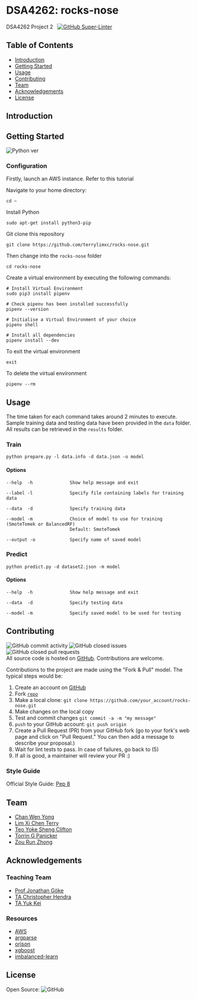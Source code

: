 # DSA4262: rocks-nose
DSA4262 Project 2 &nbsp; [![GitHub Super-Linter](https://github.com/terrylimxc/rocks-nose/actions/workflows/linter.yml/badge.svg)](https://github.com/marketplace/actions/super-linter)

## Table of Contents
* [Introduction](#introduction)
* [Getting Started](#getting-started)
* [Usage](#usage)
* [Contributing](#contributing)
* [Team](#team)
* [Acknowledgements](#acknowledgements)
* [License](#license)

## Introduction

## Getting Started
![Python ver](https://img.shields.io/badge/python-v3.10-blue) 
### Configuration
Firstly, launch an AWS instance. Refer to this tutorial  

Navigate to your home directory:  
```
cd ~
```

Install Python
```
sudo apt-get install python3-pip  
```

Git clone this repository
```
git clone https://github.com/terrylimxc/rocks-nose.git
```

Then change into the `rocks-nose` folder
```
cd rocks-nose
```

Create a virtual environment by executing the following commands:
```
# Install Virtual Environment
sudo pip3 install pipenv

# Check pipenv has been installed successfully  
pipenv --version  

# Initialise a Virtual Environment of your choice
pipenv shell

# Install all dependencies
pipenv install --dev
```

To exit the virtual environment
```
exit
```

To delete the virtual environment
```
pipenv --rm
```

## Usage
The time taken for each command takes around 2 minutes to execute. 
Sample training data and testing data have been provided in the `data` folder.
All results can be retrieved in the `results` folder.

### Train
```
python prepare.py -l data.info -d data.json -o model
```
#### Options
```
--help  -h              Show help message and exit

--label -l              Specify file containing labels for training data

--data  -d              Specify training data

--model -m              Choice of model to use for training (SmoteTomek or BalancedRF)
                        Default: SmoteTomek

--output -o             Specify name of saved model
```

### Predict
```
python predict.py -d dataset2.json -m model 
```
#### Options
```
--help  -h              Show help message and exit

--data  -d              Specify testing data

--model -m              Specify saved model to be used for testing
```


## Contributing
![GitHub commit activity](https://img.shields.io/github/commit-activity/m/terrylimxc/rocks-nose) ![GitHub closed issues](https://img.shields.io/github/issues-closed/terrylimxc/rocks-nose) ![GitHub closed pull requests](https://img.shields.io/github/issues-pr-closed/terrylimxc/rocks-nose)  
All source code is hosted on [GitHub](https://github.com/terrylimxc/rocks-nose). Contributions are welcome.

Contributions to the project are made using the "Fork & Pull" model. The typical steps would be:
1. Create an account on [GitHub](https://github.com)
2. Fork [`repo`](https://github.com/terrylimxc/rocks-nose)
3. Make a local clone: `git clone https://github.com/your_account/rocks-nose.git`
4. Make changes on the local copy
5. Test and commit changes `git commit -a -m "my message"`
6. `push` to your GitHub account: `git push origin`
7. Create a Pull Request (PR) from your GitHub fork
(go to your fork's web page and click on "Pull Request."
You can then add a message to describe your proposal.)
8. Wait for lint tests to pass. In case of failures, go back to (5)
9. If all is good, a maintainer will review your PR :)

### Style Guide
Official Style Guide: [Pep 8](http://www.python.org/dev/peps/pep-0008/)

## Team
* [Chan Wen Yong](https://github.com/wenyong13)
* [Lim  Xi Chen Terry](https://github.com/terrylimxc)
* [Teo Yoke Sheng Clifton](https://github.com/cliftontys)
* [Torrin G Panicker](https://github.com/Torrinp)
* [Zou Run Zhong](https://github.com/Zourunzhong)
  
## Acknowledgements

### Teaching Team
* [Prof Jonathan Göke](https://github.com/jonathangoeke)
* [TA Christopher Hendra](https://github.com/chrishendra93)
* [TA Yuk Kei](https://github.com/yuukiiwa)

### Resources
* [AWS](https://github.com/aws)
* [argparse](https://docs.python.org/3/library/argparse.html)
* [orjson](https://github.com/ijl/orjson)
* [xgboost](https://xgboost.readthedocs.io/en/stable/)
* [imbalanced-learn](https://imbalanced-learn.org/)

## License
Open Source: ![GitHub](https://img.shields.io/github/license/terrylimxc/rocks-nose)  
